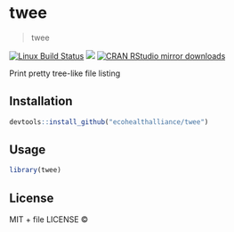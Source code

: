 
# twee

> twee

[![Linux Build Status](https://travis-ci.org/ecohealthalliance/twee.svg?branch=master)](https://travis-ci.org/ecohealthalliance/twee)
[![](http://www.r-pkg.org/badges/version/twee)](http://www.r-pkg.org/pkg/twee)
[![CRAN RStudio mirror downloads](http://cranlogs.r-pkg.org/badges/twee)](http://www.r-pkg.org/pkg/twee)


Print pretty tree-like file listing

## Installation

```r
devtools::install_github("ecohealthalliance/twee")
```

## Usage

```r
library(twee)
```

## License

MIT + file LICENSE © 

